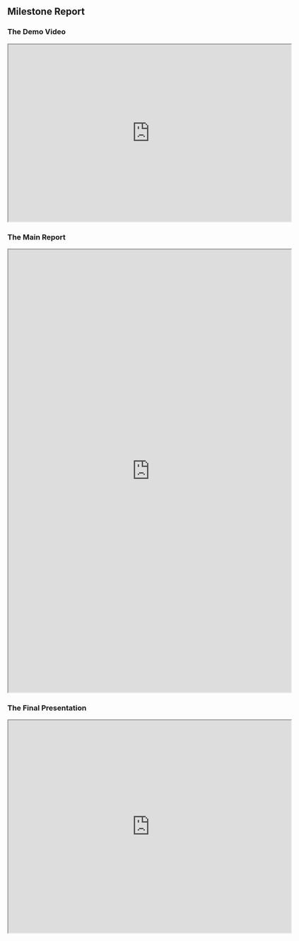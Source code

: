 ## Milestone Report

<head>
<style>
	.iframe_div {
		background:url(images/loader.gif) center center no-repeat;
	}
</style>
</head>

### The Demo Video
<div class="iframe_div"><iframe src="https://drive.google.com/file/d/1nlvndz_cAnQgGoDyt4aCm-Ul3bdoZ0Lh/preview" width="640" height="400" allow="autoplay"></iframe></div>

### The Main Report
<div class="iframe_div"><iframe src="https://drive.google.com/file/d/1MvjZprn3jyH2AlkuNElY_-nzbtJeQChU/preview" width="640" height="1000" allow="autoplay"></iframe></div>

### The Final Presentation
<div class="iframe_div"><iframe src="https://docs.google.com/presentation/d/1T0_z5kbohf-h_UiWgaHLEG0SKWfmSJkZbydWxjH4xpc/preview" width="640" height="480"></iframe></div>
